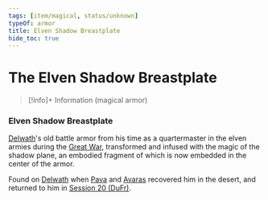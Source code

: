 ```yaml
---
tags: [item/magical, status/unknown]
typeOf: armor
title: Elven Shadow Breastplate
hide_toc: true
---
```


# The Elven Shadow Breastplate
>[!info]+ Information
> (magical armor)

### Elven Shadow Breastplate

[Delwath](<../../../../people/pcs/dunmar-fellowship/delwath.md>)'s old battle armor from his time as a quartermaster in the elven armies during the [Great War](<../../../../events/1500s/great-war.md>), transformed and infused with the magic of the shadow plane, an embodied fragment of which is now embedded in the center of the armor. 

Found on [Delwath](<../../../../people/pcs/dunmar-fellowship/delwath.md>) when [Pava](<../../../../people/dunmari/pava.md>) and [Avaras](<../../../../people/dunmari/avaras.md>) recovered him in the desert, and returned to him in [Session 20 (DuFr)](<../../session-notes/session-20-dufr.md>).

